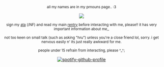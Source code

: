 <div align="center">

<sub> all my names are in my prnouns page.. :3

<div align="center">
  
![](https://komarev.com/ghpvc/?username=ciderfish&color=000000&label=meow)           
<div align="center">

<sub> sign my [ata](https://guardmuttz.atabook.org/) (/NF) and read my main [rentry](https://rentry.co/0130lostpup) before interacting with me, please!! it has very important information about me,,

<sub> not too keen on small talk (such as asking "hru") unless you're a close friend lol, sorry. i get nervous easily n' its just really awkward for me.

<sub> people under 15 refrain from interacting, please ^_^;

<div align="center">

[![spotify-github-profile](https://spotify-github-profile.kittinanx.com/api/view?uid=4pzyy4lk1j1oz6pdawgau0yaw&cover_image=true&theme=natemoo-re&show_offline=false&background_color=4d0000&interchange=false&bar_color=780000&bar_color_cover=true)](https://github.com/kittinan/spotify-github-profile)
